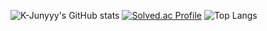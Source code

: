 ![K-Junyyy's GitHub stats](https://github-readme-stats.vercel.app/api?username=K-Junyyy&show_icons=true&theme=cobalt)
[![Solved.ac Profile](http://mazassumnida.wtf/api/generate_badge?boj=rlaehsgnsdl)](https://solved.ac/rlaehsgnsdl)
![Top Langs](https://github-readme-stats.vercel.app/api/top-langs/?username=KIM_OR&layout=compact&theme=cobalt)
